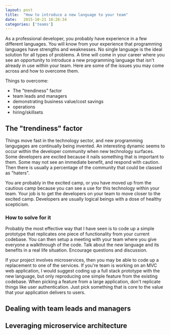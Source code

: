 ```yaml
---
layout: post
title:  "How to introduce a new language to your team"
date:   2015-10-21 18:26:34
categories: ['teams']
---
```

As a professional developer, you probably have experience in a few different languages. You will know from your experience that programming languages have strengths and weaknesses. No single language is the ideal solution for all types of problems. A time will come in your career where you see an opportunity to introduce a new programming language that isn't already in use within your team. Here are some of the issues you may come across and how to overcome them.

Things to overcome:
* The "trendiness" factor
* team leads and managers
* demonstrating business value/cost savings
* operations
* hiring/skillsets


## The "trendiness" factor

Things move fast in the technology sector, and new programming langugages are continually being invented. An interesting dynamic seems to occur within the developer community when new technology surfaces. Some developers are excited because it nails something that is important to them. Some may not see an immediate benefit, and respond with caution. Then there is usually a percentage of the community that could be classed as "haters".

You are probably in the excited camp, or you have moved up from the cautious camp because you can see a use for this technology within your team. Your job is to get the developers on your team to move closer to the excited camp. Developers are usually logical beings with a dose of healthy scepticism.

### How to solve for it

Probably the most effective way that I have seen is to code up a simple prototype that replicates one piece of functionality from your current codebase. You can then setup a meeting with your team where you give everyone a walkthrough of the code. Talk about the new language and its benefits in a real life situation. Encourage questions and discussion.

If your project involves microservices, then you may be able to code up a replacement to one of the services. If you're team is working on an MVC web application, I would suggest coding up a full stack prototype with the new language, but only reproducing one simple feature from the existing codebase. When picking a feature from a large application, don't replicate things like user authentication. Just pick something that is core to the value that your application delivers to users.

## Dealing with team leads and managers

## Leveraging microservice architecture





